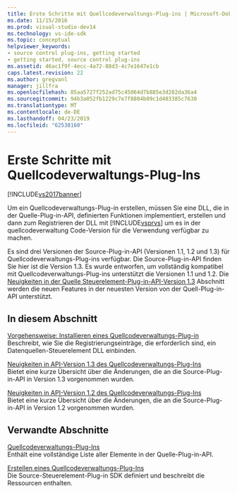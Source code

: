 ```yaml
---
title: Erste Schritte mit Quellcodeverwaltungs-Plug-ins | Microsoft-Dokumentation
ms.date: 11/15/2016
ms.prod: visual-studio-dev14
ms.technology: vs-ide-sdk
ms.topic: conceptual
helpviewer_keywords:
- source control plug-ins, getting started
- getting started, source control plug-ins
ms.assetid: 46ac1f9f-4ecc-4a72-88d3-4c7e1647e1cb
caps.latest.revision: 22
ms.author: gregvanl
manager: jillfra
ms.openlocfilehash: 85aa5727f252ad75c45064d7b885e3d282da36a4
ms.sourcegitcommit: 94b3a052fb1229c7e7f8804b09c1d403385c7630
ms.translationtype: MT
ms.contentlocale: de-DE
ms.lasthandoff: 04/23/2019
ms.locfileid: "62538160"
---
```

# <a name="getting-started-with-source-control-plug-ins"></a>Erste Schritte mit Quellcodeverwaltungs-Plug-Ins
[!INCLUDE[vs2017banner](../../includes/vs2017banner.md)]

Um ein Quellcodeverwaltungs-Plug-in erstellen, müssen Sie eine DLL, die in der Quelle-Plug-in-API, definierten Funktionen implementiert, erstellen und dann zum Registrieren der DLL mit [!INCLUDE[vsprvs](../../includes/vsprvs-md.md)] um es in der quellcodeverwaltung Code-Version für die Verwendung verfügbar zu machen.  
  
 Es sind drei Versionen der Source-Plug-in-API (Versionen 1.1, 1.2 und 1.3) für Quellcodeverwaltungs-Plug-ins verfügbar. Die Source-Plug-in-API finden Sie hier ist die Version 1.3. Es wurde entworfen, um vollständig kompatibel mit Quellcodeverwaltungs-Plug-ins unterstützt die Versionen 1.1 und 1.2. Die [Neuigkeiten in der Quelle Steuerelement-Plug-in-API-Version 1.3](../../extensibility/internals/what-s-new-in-the-source-control-plug-in-api-version-1-3.md) Abschnitt werden die neuen Features in der neuesten Version von der Quell-Plug-in-API unterstützt.  
  
## <a name="in-this-section"></a>In diesem Abschnitt  
 [Vorgehensweise: Installieren eines Quellcodeverwaltungs-Plug-in](../../extensibility/internals/how-to-install-a-source-control-plug-in.md)  
 Beschreibt, wie Sie die Registrierungseinträge, die erforderlich sind, ein Datenquellen-Steuerelement DLL einbinden.  
  
 [Neuigkeiten in API-Version 1.3 des Quellcodeverwaltungs-Plug-Ins](../../extensibility/internals/what-s-new-in-the-source-control-plug-in-api-version-1-3.md)  
 Bietet eine kurze Übersicht über die Änderungen, die an die Source-Plug-in-API in Version 1.3 vorgenommen wurden.  
  
 [Neuigkeiten in API-Version 1.2 des Quellcodeverwaltungs-Plug-Ins](../../extensibility/internals/what-s-new-in-the-source-control-plug-in-api-version-1-2.md)  
 Bietet eine kurze Übersicht über die Änderungen, die an die Source-Plug-in-API in Version 1.2 vorgenommen wurden.  
  
## <a name="related-sections"></a>Verwandte Abschnitte  
 [Quellcodeverwaltungs-Plug-Ins](../../extensibility/source-control-plug-ins.md)  
 Enthält eine vollständige Liste aller Elemente in der Quelle-Plug-in-API.  
  
 [Erstellen eines Quellcodeverwaltungs-Plug-Ins](../../extensibility/internals/creating-a-source-control-plug-in.md)  
 Die Source-Steuerelement-Plug-in SDK definiert und beschreibt die Ressourcen enthalten.
